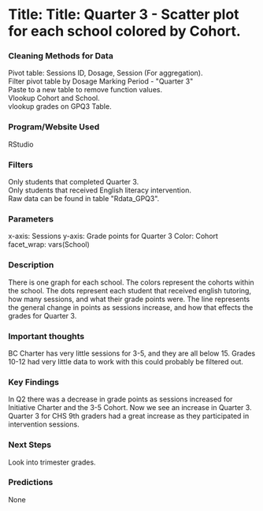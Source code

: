 # Title: Title: Quarter 3 - Scatter plot for each school colored by Cohort.

### Cleaning Methods for Data

Pivot table: Sessions ID, Dosage, Session (For aggregation).  
Filter pivot table by Dosage Marking Period - "Quarter 3"  
Paste to a new table to remove function values.  
Vlookup Cohort and School.  
vlookup grades on GPQ3 Table.

### Program/Website Used

RStudio

### Filters

Only students that completed Quarter 3.  
Only students that received English literacy intervention.  
Raw data can be found in table "Rdata_GPQ3".

### Parameters

x-axis: Sessions
y-axis: Grade points for Quarter 3
Color: Cohort
facet_wrap: vars(School)

### Description

There is one graph for each school. The colors represent the cohorts within the school. The dots represent each student that received english tutoring, how many sessions, and what their grade points were. The line represents the general change in points as sessions increase, and how that effects the grades for Quarter 3.

### Important thoughts

BC Charter has very little sessions for 3-5, and they are all below 15. Grades 10-12 had very little data to work with this could probably be filtered out.

### Key Findings

In Q2 there was a decrease in grade points as sessions increased for Initiative Charter and the 3-5 Cohort. Now we see an increase in Quarter 3. Quarter 3 for CHS 9th graders had a great increase as they participated in intervention sessions.

### Next Steps

Look into trimester grades.

### Predictions

None
